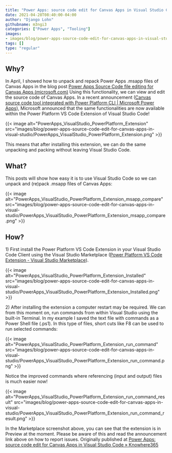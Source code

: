 ```yaml
---
title: "Power Apps: source code edit for Canvas Apps in Visual Studio Code"
date: 2021-04-28T08:40:00-04:00
author: "Django Lohn"
githubname: m3ngi3
categories: ["Power Apps", "Tooling"]
images:
- images/blog/power-apps-source-code-edit-for-canvas-apps-in-visual-studio/PowerApps_VisualStudio_PowerPlatform_Extension.png
tags: []
type: "regular"
---
```


## Why?

In April, I showed how to unpack and repack Power Apps .msapp files of
Canvas Apps in the blog post [Power Apps Source Code file editing for
Canvas Apps
(microsoft.com)](https://techcommunity.microsoft.com/t5/microsoft-365-pnp-blog/power-apps-source-code-editing-for-canvas-apps/ba-p/2256476) Using
this functionality, we can view and edit the source code of Canvas Apps.
In a recent announcement ([Canvas source code tool integrated with Power
Platform CLI | Microsoft Power
Apps](https://powerapps.microsoft.com/blog/canvas-source-code-tool-integrated-with-power-platform-cli/)),
Microsoft announced that the same functionalities are now available
within the Power Platform VS Code Extension of Visual Studio Code!

{{< image alt="PowerApps_VisualStudio_PowerPlatform_Extension" src="images/blog/power-apps-source-code-edit-for-canvas-apps-in-visual-studio/PowerApps_VisualStudio_PowerPlatform_Extension.png" >}}

This means that after installing this extension, we can do the same
unpacking and packing without leaving Visual Studio Code.

## What?

This posts will show how easy it is to use Visual Studio Code so we can
unpack and (re)pack .msapp files of Canvas Apps:

{{< image alt="PowerApps_VisualStudio_PowerPlatform_Extension_msapp_compare" src="images/blog/power-apps-source-code-edit-for-canvas-apps-in-visual-studio/PowerApps_VisualStudio_PowerPlatform_Extension_msapp_compare.png" >}}

## How?

1\) First install the Power Platform VS Code Extension in your Visual
Studio Code Client using the Visual Studio Marketplace ([Power Platform
VS Code Extension - Visual Studio
Marketplace](https://marketplace.visualstudio.com/items?itemName=microsoft-IsvExpTools.powerplatform-vscode)).

{{< image alt="PowerApps_VisualStudio_PowerPlatform_Extension_Installed" src="images/blog/power-apps-source-code-edit-for-canvas-apps-in-visual-studio/PowerApps_VisualStudio_PowerPlatform_Extension_Installed.png" >}}

2\) After installing the extension a computer restart may be required.
We can from this moment on, run commands from within Visual Studio using
the built-in Terminal.
In my example I saved the text file with commands as a Power Shell file
(.ps1). In this type of files, short cuts like F8 can be used to run
selected commands:

{{< image alt="PowerApps_VisualStudio_PowerPlatform_Extension_run_command" src="images/blog/power-apps-source-code-edit-for-canvas-apps-in-visual-studio/PowerApps_VisualStudio_PowerPlatform_Extension_run_command.png" >}}

Notice the improved commands where referencing (input and output) files
is much easier now!

{{< image alt="PowerApps_VisualStudio_PowerPlatform_Extension_run_command_result" src="images/blog/power-apps-source-code-edit-for-canvas-apps-in-visual-studio/PowerApps_VisualStudio_PowerPlatform_Extension_run_command_result.png" >}}

In the Marketplace screenshot above, you can see that the extension is
in Preview at the moment.
Please be aware of this and read the announcement link above on how to
report issues.
Originally published at [Power Apps: source code edit for Canvas Apps in
Visual Studio Code »
Knowhere365](https://knowhere365.space/power-apps-source-code-edit-for-canvas-apps-in-visual-studio-code/)
